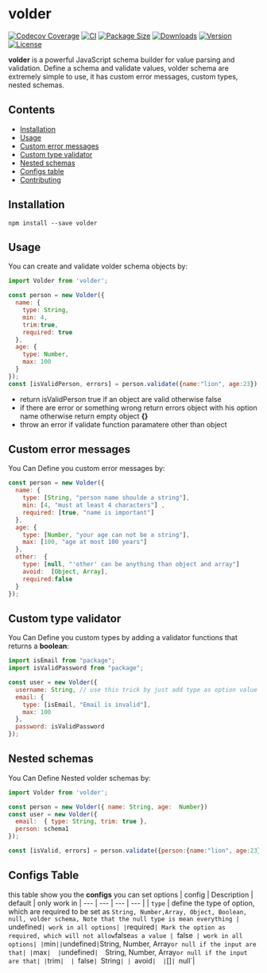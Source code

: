 # volder
[![Codecov Coverage](https://img.shields.io/codecov/c/github/devSupporters/volder/master>.svg?style=flat-square)](https://codecov.io/gh/devSupporters/volder/)
[![CI](https://github.com/devSupporters/volder/actions/workflows/main.yml/badge.svg)](https://github.com/devSupporters/volder/actions/workflows/main.yml)
[![Package Size](https://img.shields.io/bundlephobia/minzip/volder?label=package%20size)](https://www.npmjs.com/package/volder)
[![Downloads](https://img.shields.io/npm/dm/volder)](https://www.npmjs.com/package/volder)
[![Version](https://img.shields.io/npm/v/volder)](https://www.npmjs.com/package/volder)
[![License](https://img.shields.io/npm/l/volder)](https://github.com/devSupporters/volder/blob/main/LICENSE)

**volder** is a powerful JavaScript schema builder for value parsing and validation. Define a schema and validate values, volder schema are extremely simple to use, it has custom error messages, custom types, nested schemas.

## Contents

- [Installation](#Installation)
- [Usage](#Usage)
- [Custom error messages](#Custom-error-messages)
- [Custom type validator](#Custom-type-validator)
- [Nested schemas](#Nested-schemas)
- [Configs table](#Configs-table)
- [Contributing](#Contributing)

## Installation
`npm install --save volder`

## Usage
You can create and validate volder schema objects by:

```js
import Volder from 'volder';

const person = new Volder({
  name: {
    type: String,
    min: 4,
    trim:true,
    required: true
  },
  age: {
    type: Number,
    max: 100
  }
});
const [isValidPerson, errors] = person.validate({name:"lion", age:23})
```
 - return isValidPerson true if an object are valid otherwise false
 - if there are error or something wrong return errors object with his option name otherwise return empty object **{}** 
 - throw an error if validate function paramatere other than object

## Custom error messages
You Can Define you custom error messages by:

```js
const person = new Volder({
  name: {
    type: [String, "person name shoulde a string"],
    min: [4, "must at least 4 characters"] ,
    required: [true, "name is important"]
  },
  age: {
    type: [Number, "your age can not be a string"],
    max: [100, "age at most 100 years"]
  },
  other:  {
    type: [null, "'other' can be anything than object and array"]
    avoid:  [Object, Array],
    required:false
  }
});
```

## Custom type validator
You Can Define you custom types by adding a validator functions that returns a **boolean**:

```js
import isEmail from "package";
import isValidPassword from "package";

const user = new Volder({
  username: String, // use this trick by just add type as option value
  email: {
    type: [isEmail, "Email is invalid"],
    max: 100
  },
  password: isValidPassword
});
```

## Nested schemas
You Can Define Nested volder schemas by:
```js
import Volder from 'volder';

const person = new Volder({ name: String, age:  Number})
const user = new Volder({
  email:  { type: String, trim: true },
  person: schema1
});

const [isValid, errors] = person.validate({person:{name:"lion", age:23}, email:"test@test.com"})
```

## Configs Table
this table show you the **configs** you can set options
| config | Description | default | only work in
| --- | --- | --- | --- |
| `type` | define the type of option, which are required to be set as `String, Number,Array, Object, Boolean, null, volder schema, Note that the null type is mean everything | `undefined` | work in all options|
| `required` | Mark the option as required, which will not allow `false` as a value |  `false`  | work in all options|
| `min` || `undefined` | `String, Number, Array` or null if the input are that|
| `max` |  | `undefined`|  `String, Number, Array` or null if the input are that|
| `trim` |  |  `false`| `String`|
| `avoid` |  | `[]`| `null`|
